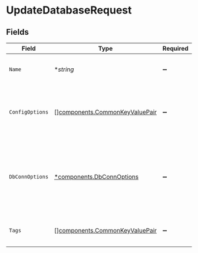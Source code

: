 # UpdateDatabaseRequest


## Fields

| Field                                                                                                    | Type                                                                                                     | Required                                                                                                 | Description                                                                                              |
| -------------------------------------------------------------------------------------------------------- | -------------------------------------------------------------------------------------------------------- | -------------------------------------------------------------------------------------------------------- | -------------------------------------------------------------------------------------------------------- |
| `Name`                                                                                                   | **string*                                                                                                | :heavy_minus_sign:                                                                                       | Name for the observed database entity                                                                    |
| `ConfigOptions`                                                                                          | [][components.CommonKeyValuePair](../../models/components/commonkeyvaluepair.md)                         | :heavy_minus_sign:                                                                                       | Optional advanced configuration options for plugins, e.g. disable-sampling                               |
| `DbConnOptions`                                                                                          | [*components.DbConnOptions](../../models/components/dbconnoptions.md)                                    | :heavy_minus_sign:                                                                                       | Options specifying how plugins connect to database server, authentication method change is not supported |
| `Tags`                                                                                                   | [][components.CommonKeyValuePair](../../models/components/commonkeyvaluepair.md)                         | :heavy_minus_sign:                                                                                       | Tags for observed database entity                                                                        |
